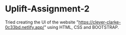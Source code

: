 # Uplift-Assignment-2
Tried creating the UI of the website "https://clever-clarke-0c33bd.netlify.app/" using HTML, CSS and BOOTSTRAP.
